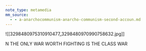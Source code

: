 ```yaml
---
note_type: metamedia
mm_source:
  - - a-anarchocommunism-anarcho-communism-second-accoun.md
---
```


![[3298480975310910477_3298480970990758632.jpg]]

N THE ONLY WAR WORTH
FIGHTING IS THE CLASS WAR


